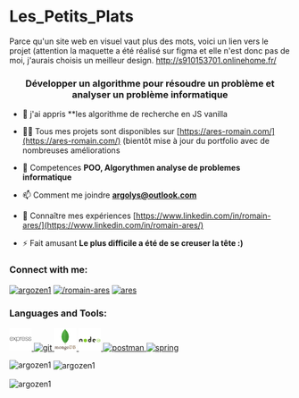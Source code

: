 # Les_Petits_Plats

Parce qu'un site web en visuel vaut plus des mots, voici un lien vers le projet (attention la maquette a été réalisé sur figma et elle n'est donc pas de moi, j'aurais choisis un meilleur design. 
http://s910153701.onlinehome.fr/

<h3 align="center">Développer un algorithme pour résoudre un problème et analyser un problème informatique</h3>


- 🌱 j'ai appris **les algorithme de recherche en JS vanilla  

- 👨‍💻 Tous mes projets sont disponibles sur [https://ares-romain.com/](https://ares-romain.com/) (bientôt mise à jour du portfolio avec de nombreuses améliorations

- 💬 Competences **POO, Algorythmen analyse de problemes informatique**

- 📫 Comment me joindre **argolys@outlook.com**

- 📄 Connaître mes expériences [https://www.linkedin.com/in/romain-ares/](https://www.linkedin.com/in/romain-ares/)

- ⚡ Fait amusant **Le plus difficile a été de se creuser la tête :)**

<h3 align="left">Connect with me:</h3>
<p align="left">
<a href="https://dev.to/argozen1" target="blank"><img align="center" src="https://raw.githubusercontent.com/rahuldkjain/github-profile-readme-generator/master/src/images/icons/Social/devto.svg" alt="argozen1" height="30" width="40" /></a>
<a href="https://linkedin.com/in//romain-ares" target="blank"><img align="center" src="https://raw.githubusercontent.com/rahuldkjain/github-profile-readme-generator/master/src/images/icons/Social/linked-in-alt.svg" alt="/romain-ares" height="30" width="40" /></a>
<a href="https://dribbble.com/ares" target="blank"><img align="center" src="https://raw.githubusercontent.com/rahuldkjain/github-profile-readme-generator/master/src/images/icons/Social/dribbble.svg" alt="ares" height="30" width="40" /></a>
</p>

<h3 align="left">Languages and Tools:</h3>
<p align="left"> <a href="https://expressjs.com" target="_blank" rel="noreferrer"> <img src="https://raw.githubusercontent.com/devicons/devicon/master/icons/express/express-original-wordmark.svg" alt="express" width="40" height="40"/> </a> <a href="https://git-scm.com/" target="_blank" rel="noreferrer"> <img src="https://www.vectorlogo.zone/logos/git-scm/git-scm-icon.svg" alt="git" width="40" height="40"/> </a> <a href="https://www.mongodb.com/" target="_blank" rel="noreferrer"> <img src="https://raw.githubusercontent.com/devicons/devicon/master/icons/mongodb/mongodb-original-wordmark.svg" alt="mongodb" width="40" height="40"/> </a> <a href="https://nodejs.org" target="_blank" rel="noreferrer"> <img src="https://raw.githubusercontent.com/devicons/devicon/master/icons/nodejs/nodejs-original-wordmark.svg" alt="nodejs" width="40" height="40"/> </a> <a href="https://postman.com" target="_blank" rel="noreferrer"> <img src="https://www.vectorlogo.zone/logos/getpostman/getpostman-icon.svg" alt="postman" width="40" height="40"/> </a> <a href="https://spring.io/" target="_blank" rel="noreferrer"> <img src="https://www.vectorlogo.zone/logos/springio/springio-icon.svg" alt="spring" width="40" height="40"/> </a> </p>

<p><img align="left" src="https://github-readme-stats.vercel.app/api/top-langs?username=argozen1&show_icons=true&locale=en&layout=compact" alt="argozen1" /></p>

<p>&nbsp;<img align="center" src="https://github-readme-stats.vercel.app/api?username=argozen1&show_icons=true&locale=en" alt="argozen1" /></p>

<p><img align="center" src="https://github-readme-streak-stats.herokuapp.com/?user=argozen1&" alt="argozen1" /></p>
